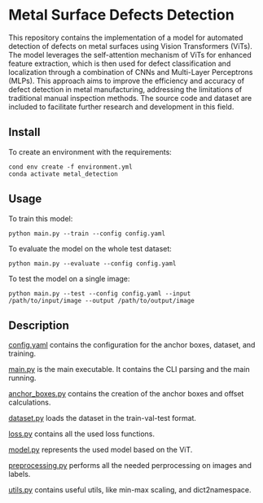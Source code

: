 # Metal Surface Defects Detection

This repository contains the implementation of a model for automated detection of defects on metal surfaces using Vision Transformers (ViTs). The model leverages the self-attention mechanism of ViTs for enhanced feature extraction, which is then used for defect classification and localization through a combination of CNNs and Multi-Layer Perceptrons (MLPs). This approach aims to improve the efficiency and accuracy of defect detection in metal manufacturing, addressing the limitations of traditional manual inspection methods. The source code and dataset are included to facilitate further research and development in this field.

## Install

To create an environment with the requirements:
```
cond env create -f environment.yml
conda activate metal_detection
```

## Usage

To train this model:
```
python main.py --train --config config.yaml
```

To evaluate the model on the whole test dataset:
```
python main.py --evaluate --config config.yaml
```

To test the model on a single image:
```
python main.py --test --config config.yaml --input /path/to/input/image --output /path/to/output/image
```

## Description

[config.yaml](config.yaml) contains the configuration for the anchor boxes, dataset, and training.

[main.py](main.py) is the main executable. It contains the CLI parsing and the main running.

[anchor_boxes.py](anchor_boxes.py) contains the creation of the anchor boxes and offset calculations.

[dataset.py](dataset.py) loads the dataset in the train-val-test format.

[loss.py](loss.py) contains all the used loss functions.

[model.py](model.py) represents the used model based on the ViT.

[preprocessing.py](preprocessing.py) performs all the needed perprocessing on images and labels.

[utils.py](utils.py) contains useful utils, like min-max scaling, and dict2namespace.
